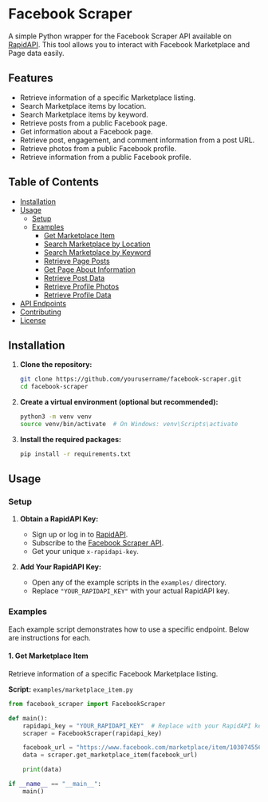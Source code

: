 # Facebook Scraper

A simple Python wrapper for the Facebook Scraper API available on [RapidAPI](https://rapidapi.com/taskagi-2-taskagi-2-default/api/facebook-scraper4/). This tool allows you to interact with Facebook Marketplace and Page data easily.

## Features

- Retrieve information of a specific Marketplace listing.
- Search Marketplace items by location.
- Search Marketplace items by keyword.
- Retrieve posts from a public Facebook page.
- Get information about a Facebook page.
- Retrieve post, engagement, and comment information from a post URL.
- Retrieve photos from a public Facebook profile.
- Retrieve information from a public Facebook profile.

## Table of Contents

- [Installation](#installation)
- [Usage](#usage)
  - [Setup](#setup)
  - [Examples](#examples)
    - [Get Marketplace Item](#get-marketplace-item)
    - [Search Marketplace by Location](#search-marketplace-by-location)
    - [Search Marketplace by Keyword](#search-marketplace-by-keyword)
    - [Retrieve Page Posts](#retrieve-page-posts)
    - [Get Page About Information](#get-page-about-information)
    - [Retrieve Post Data](#retrieve-post-data)
    - [Retrieve Profile Photos](#retrieve-profile-photos)
    - [Retrieve Profile Data](#retrieve-profile-data)
- [API Endpoints](#api-endpoints)
- [Contributing](#contributing)
- [License](#license)

## Installation

1. **Clone the repository:**

    ```bash
    git clone https://github.com/yourusername/facebook-scraper.git
    cd facebook-scraper
    ```

2. **Create a virtual environment (optional but recommended):**

    ```bash
    python3 -m venv venv
    source venv/bin/activate  # On Windows: venv\Scripts\activate
    ```

3. **Install the required packages:**

    ```bash
    pip install -r requirements.txt
    ```

## Usage

### Setup

1. **Obtain a RapidAPI Key:**

   - Sign up or log in to [RapidAPI](https://rapidapi.com/).
   - Subscribe to the [Facebook Scraper API](https://rapidapi.com/your-api-link).
   - Get your unique `x-rapidapi-key`.

2. **Add Your RapidAPI Key:**

   - Open any of the example scripts in the `examples/` directory.
   - Replace `"YOUR_RAPIDAPI_KEY"` with your actual RapidAPI key.

### Examples

Each example script demonstrates how to use a specific endpoint. Below are instructions for each.

#### 1. Get Marketplace Item

Retrieve information of a specific Facebook Marketplace listing.

**Script:** `examples/marketplace_item.py`

```python
from facebook_scraper import FacebookScraper

def main():
    rapidapi_key = "YOUR_RAPIDAPI_KEY"  # Replace with your RapidAPI key
    scraper = FacebookScraper(rapidapi_key)

    facebook_url = "https://www.facebook.com/marketplace/item/1030745568732697"
    data = scraper.get_marketplace_item(facebook_url)

    print(data)

if __name__ == "__main__":
    main()
